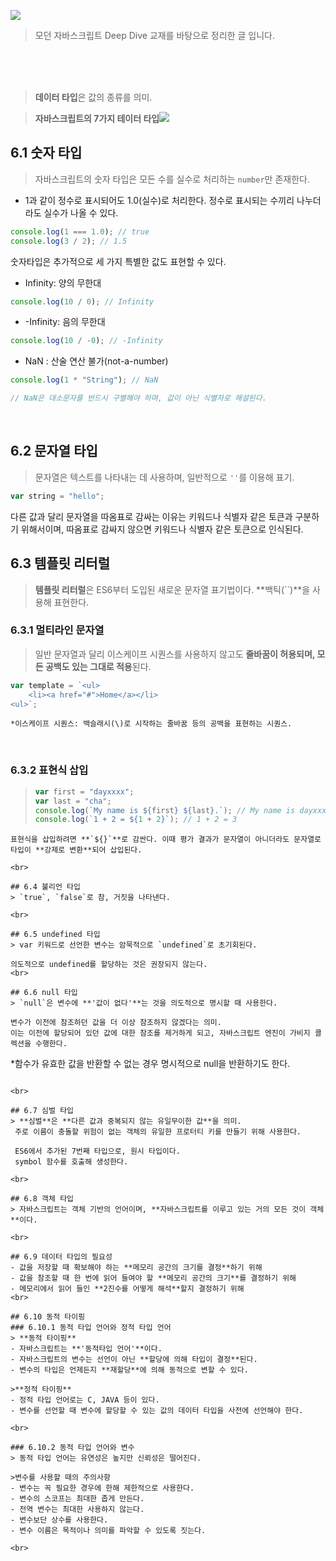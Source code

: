 ![](https://velog.velcdn.com/images/yengniws/post/2eb33ebb-950b-401c-95aa-a78aa0e618e3/image.png)

> 모던 자바스크립트 Deep Dive 교재를 바탕으로 정리한 글 입니다.

<br>
<br>
<br>

> **데이터 타입**은 값의 종류를 의미.

> **자바스크립트의 7가지 테이터 타입**![](https://velog.velcdn.com/images/yengniws/post/fa263f4d-101d-4fdc-845f-2ff128b5c230/image.png)

## 6.1 숫자 타입

> 자바스크립트의 숫자 타입은 모든 수를 실수로 처리하는 `number`만 존재한다.

- 1과 같이 정수로 표시되어도 1.0(실수)로 처리한다. 정수로 표시되는 수끼리 나누더라도 실수가 나올 수 있다.

```javascript
console.log(1 === 1.0); // true
console.log(3 / 2); // 1.5
```

숫자타입은 추가적으로 세 가지 특별한 값도 표현할 수 있다.

- Infinity: 양의 무한대

```javascript
console.log(10 / 0); // Infinity
```

- -Infinity: 음의 무한대

```javascript
console.log(10 / -0); // -Infinity
```

- NaN : 산술 연산 불가(not-a-number)

```javascript
console.log(1 * "String"); // NaN

// NaN은 대소문자를 반드시 구별해야 하며, 값이 아닌 식별자로 해설된다.
```

<br>

## 6.2 문자열 타입

> 문자열은 텍스트를 나타내는 데 사용하며, 일반적으로 `''`를 이용해 표기.

```javascript
var string = "hello";
```

다른 값과 달리 문자열을 따옴표로 감싸는 이유는 키워드나 식별자 같은 토큰과 구분하기 위해서이며, 따옴표로 감싸지 않으면 키워드나 식별자 같은 토큰으로 인식된다.
<br>

## 6.3 템플릿 리터럴

> **템플릿 리터럴**은 ES6부터 도입된 새로운 문자열 표기법이다.
> **백틱(``)**을 사용해 표현한다.

### 6.3.1 멀티라인 문자열

> 일반 문자열과 달리 이스케이프 시퀀스를 사용하지 않고도 **줄바꿈이 허용되며, 모든 공백도 있는 그대로 적용**된다.

```javascript
var template = `<ul>
	<li><a href="#">Home</a></li>
<ul>`;
```

```
*이스케이프 시퀀스: 백슬래시(\)로 시작하는 줄바꿈 등의 공백을 표현하는 시퀀스.
```

<br>

### 6.3.2 표현식 삽입

> ```javascript
> var first = "dayxxxx";
> var last = "cha";
> console.log(`My name is ${first} ${last}.`); // My name is dayxxx cha.
> console.log(`1 + 2 = ${1 + 2}`); // 1 + 2 = 3
> ```

```
표현식을 삽입하려면 **`${}`**로 감싼다. 이때 평가 결과가 문자열이 아니더라도 문자열로 타입이 **강제로 변환**되어 삽입된다.

<br>

## 6.4 불리언 타입
> `true`, `false`로 참, 거짓을 나타낸다.

<br>

## 6.5 undefined 타입
> var 키워드로 선언한 변수는 암묵적으로 `undefined`로 초기회된다.

의도적으로 undefined를 할당하는 것은 권장되지 않는다.
<br>

## 6.6 null 타입
> `null`은 변수에 **'값이 없다'**는 것을 의도적으로 명시할 때 사용한다.

변수가 이전에 참조하던 값을 더 이상 참조하지 않겠다는 의미.
이는 이전에 할당되어 있던 값에 대한 참조를 제거하게 되고, 자바스크립트 엔진이 가비지 콜렉션을 수행한다.

```

\*함수가 유효한 값을 반환할 수 없는 경우 명시적으로 null을 반환하기도 한다.

```

<br>

## 6.7 심벌 타입
> **심벌**은 **다른 값과 중복되지 않는 유일무이한 값**을 의미.
 주로 이름이 충돌할 위험이 없는 객체의 유일한 프로터티 키를 만들기 위해 사용한다.

 ES6에서 추가된 7번째 타입으로, 원시 타입이다.
 symbol 함수를 호출해 생성한다.

<br>

## 6.8 객체 타입
> 자바스크립트는 객체 기반의 언어이며, **자바스크립트를 이루고 있는 거의 모든 것이 객체**이다.

<br>

## 6.9 데이터 타입의 필요성
- 값을 저장할 때 확보해야 하는 **메모리 공간의 크기를 결정**하기 위해
- 값을 참조할 때 한 번에 읽어 들여야 할 **메모리 공간의 크기**를 결정하기 위해
- 메모리에서 읽어 들인 **2진수를 어떻게 해석**할지 결정하기 위해
<br>

## 6.10 동적 타이핑
### 6.10.1 동적 타입 언어와 정적 타입 언어
> **동적 타이핑**
- 자바스크립트는 **'동적타입 언어'**이다.
- 자바스크립트의 변수는 선언이 아닌 **할당에 의해 타입이 결정**된다.
- 변수의 타입은 언제든지 **재할당**에 의해 동적으로 변할 수 있다.

>**정적 타이핑**
- 정적 타입 언어로는 C, JAVA 등이 있다.
- 변수를 선언할 때 변수에 할당할 수 있는 값의 데이터 타입을 사전에 선언해야 한다.

<br>

### 6.10.2 동적 타입 언어와 변수
> 동적 타입 언어는 유연성은 높지만 신뢰성은 떨어진다.

>변수를 사용할 때의 주의사항
- 변수는 꼭 필요한 경우에 한해 제한적으로 사용한다.
- 변수의 스코프는 최대한 좁게 만든다.
- 전역 변수는 최대한 사용하지 않는다.
- 변수보단 상수를 사용한다.
- 변수 이름은 목적이나 의미를 파악할 수 있도록 짓는다.

<br>
```
